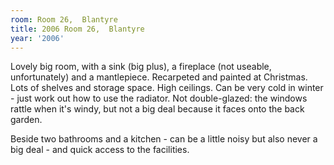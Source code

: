```yaml
---
room: Room 26,  Blantyre
title: 2006 Room 26,  Blantyre
year: '2006'
---
```


Lovely big room, with a sink (big plus), a fireplace (not useable, unfortunately) and a mantlepiece. Recarpeted and painted at Christmas. Lots of shelves and storage space. High ceilings. Can be very cold in winter - just work out how to use the radiator. Not double-glazed: the windows rattle when it's windy, but not a big deal because it faces onto the back garden.

Beside two bathrooms and a kitchen - can be a little noisy but also never a big deal - and quick access to the facilities.